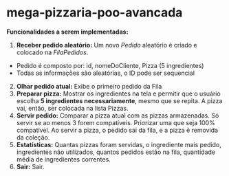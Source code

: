 # mega-pizzaria-poo-avancada

**Funcionalidades a serem implementadas:**

1. **Receber pedido aleatório:** Um novo *Pedido* aleatório é criado e colocado na *FilaPedidos*. 
  - Pedido é composto por: id, nomeDoCliente, Pizza (5 ingredientes)
  - Todas as informações são aleatórias, o ID pode ser sequencial
2. **Olhar pedido atual:** Exibe o primeiro pedido da Fila
3. **Preparar pizza:** Mostrar os ingredientes na tela e permitir que o usuário escolha **5 ingredientes necessariamente**, mesmo que se repita. A pizza vai, então, ser colocada na lista Pizzas.
4. **Servir pedido:** Comparar a pizza atual com as pizzas armazenadas. Só servir se ao menos 3 forem compatíveis. Priorizar uma que seja 100% compatível. Ao servir a pizza, o pedido sai da fila, e a pizza é removida da coleção.
5. **Estatísticas:** Quantas pizzas foram servidas, o ingrediente mais pedido, ingredientes não utilizados, quantos pedidos estão na fila, quantidade média de ingredientes correntes.
6. **Sair:** Sair.